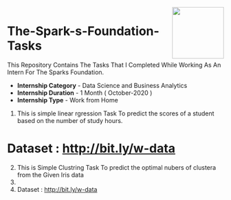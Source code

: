 <img align = right height = 120 width = 120 src = https://www.thesparksfoundationsingapore.org/images/logo_small.png>

# The-Spark-s-Foundation-Tasks

 This Repository Contains The Tasks That I Completed While Working As An Intern For The Sparks Foundation.


- **Internship Category** - Data Science and Business Analytics
- **Internship Duration** - 1 Month ( October-2020 )
- **Internship Type** - Work from Home

 1) This is simple linear rgression Task To predict the scores of a student based on the number of study hours.
 
  # Dataset : http://bit.ly/w-data
  
  

 2) This is Simple Clustring  Task To predict the optimal nubers  of clustera from the Given Iris data
 3) 
 4)   Dataset : http://bit.ly/w-data
